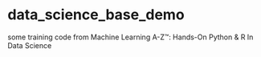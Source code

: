 # data_science_base_demo

some training code from Machine Learning A-Z™: Hands-On Python & R In Data Science
